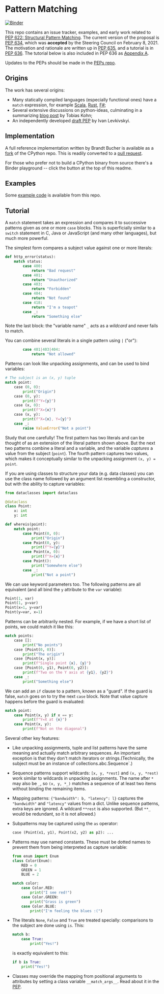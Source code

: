Pattern Matching
================

[![Binder](https://mybinder.org/badge_logo.svg)](https://mybinder.org/v2/gh/gvanrossum/patma/master?urlpath=lab/tree/playground-622.ipynb)

This repo contains an issue tracker, examples, and early work related to
[PEP 622: Structural Pattern Matching](https://www.python.org/dev/peps/pep-0622). The current version of the proposal is
[PEP 634](https://www.python.org/dev/peps/pep-0634),
which was **accepted** by the Steering Council on February 8, 2021.
The motivation and rationale are written up in
[PEP 635](https://www.python.org/dev/peps/pep-0635),
and a tutorial is in [PEP 636](https://www.python.org/dev/peps/pep-0636).
The tutorial below is also included in PEP 636 as
[Appendix A](https://www.python.org/dev/peps/pep-0636/#appendix-a-quick-intro).

Updates to the PEPs should be made in the
[PEPs repo](https://github.com/python/peps).

Origins
-------

The work has several origins:

- Many statically compiled languages (especially functional ones) have
  a `match` expression, for example
  [Scala](http://www.scala-lang.org/files/archive/spec/2.11/08-pattern-matching.html),
  [Rust](https://doc.rust-lang.org/reference/expressions/match-expr.html),
  [F#](https://docs.microsoft.com/en-us/dotnet/fsharp/language-reference/pattern-matching);
- Several extensive discussions on python-ideas, culminating in a
  summarizing
  [blog post](https://tobiaskohn.ch/index.php/2018/09/18/pattern-matching-syntax-in-python/)
  by Tobias Kohn;
- An independently developed [draft
  PEP](https://github.com/ilevkivskyi/peps/blob/pattern-matching/pep-9999.rst)
  by Ivan Levkivskyi.

Implementation
--------------

A full reference implementation written by Brandt Bucher is available
as a [fork](https://github.com/brandtbucher/cpython/tree/patma) of
the CPython repo.  This is readily converted to a [pull
request](https://github.com/brandtbucher/cpython/pull/2).

For those who prefer not to build a CPython binary from source there's
a Binder playground -- click the button at the top of this readme.

Examples
--------

Some [example code](examples/) is available from this repo.

Tutorial
--------

A `match` statement takes an expression and compares it to successive
patterns given as one or more `case` blocks.  This is superficially
similar to a `switch` statement in C, Java or JavaScript (and many
other languages), but much more powerful.

The simplest form compares a subject value against one or more literals:

```py
def http_error(status):
    match status:
        case 400:
            return "Bad request"
        case 401:
            return "Unauthorized"
        case 403:
            return "Forbidden"
        case 404:
            return "Not found"
        case 418:
            return "I'm a teapot"
        case _:
            return "Something else"
```

Note the last block: the "variable name" `_` acts as a *wildcard* and
never fails to match.

You can combine several literals in a single pattern using `|` ("or"):

```py
        case 401|403|404:
            return "Not allowed"
```

Patterns can look like unpacking assignments, and can be used to bind
variables:

```py
# The subject is an (x, y) tuple
match point:
    case (0, 0):
        print("Origin")
    case (0, y):
        print(f"Y={y}")
    case (x, 0):
        print(f"X={x}")
    case (x, y):
        print(f"X={x}, Y={y}")
    case _:
        raise ValueError("Not a point")
```

Study that one carefully!  The first pattern has two literals and can
be thought of as an extension of the literal pattern shown above.  But
the next two patterns combine a literal and a variable, and the
variable *captures* a value from the subject (`point`).  The fourth
pattern captures two values, which makes it conceptually similar to
the unpacking assignment `(x, y) = point`.

If you are using classes to structure your data (e.g. data classes)
you can use the class name followed by an argument list resembling a
constructor, but with the ability to capture variables:

```py
from dataclasses import dataclass

@dataclass
class Point:
    x: int
    y: int

def whereis(point):
    match point:
        case Point(0, 0):
            print("Origin")
        case Point(0, y):
            print(f"Y={y}")
        case Point(x, 0):
            print(f"X={x}")
        case Point():
            print("Somewhere else")
        case _:
            print("Not a point")
```

We can use keyword parameters too.  The following patterns are all
equivalent (and all bind the `y` attribute to the `var` variable):

```py
Point(1, var)
Point(1, y=var)
Point(x=1, y=var)
Point(y=var, x=1)
```

Patterns can be arbitrarily nested.  For example, if we have a short
list of points, we could match it like this:

```py
match points:
    case []:
        print("No points")
    case [Point(0, 0)]:
        print("The origin")
    case [Point(x, y)]:
        print(f"Single point {x}, {y}")
    case [Point(0, y1), Point(0, y2)]:
        print(f"Two on the Y axis at {y1}, {y2}")
    case _:
        print("Something else")
```

We can add an `if` clause to a pattern, known as a "guard".  If the
guard is false, `match` goes on to try the next `case` block.  Note
that value capture happens before the guard is evaluated:

```py
match point:
    case Point(x, y) if x == y:
        print(f"Y=X at {x}")
    case Point(x, y):
        print(f"Not on the diagonal")
```

Several other key features:

-  Like unpacking assignments, tuple and list patterns have the same meaning and actually match arbitrary sequences.  An important exception is that they don't match iterators or strings.(Technically, the subject  must be an instance of collections.abc.Sequence`.)

- Sequence patterns support wildcards: `[x, y, *rest]` and `(x, y, *rest)` work similar to wildcards in unpacking assignments.  The name after `*` may also be `_`, so `(x, y, *_)` matches a sequence of at least two items without binding the remaining items.

- Mapping patterns: `{"bandwidth": b, "latency": l}` captures the `"bandwidth"` and `"latency"` values from a dict.  Unlike sequence patterns, extra keys are ignored.  A wildcard `**rest` is also supported.  (But `**_` would be redundant, so it is not allowed.)

- Subpatterns may be captured using the `as` operator:

  ```py
  case (Point(x1, y1), Point(x2, y2) as p2): ...
  ```

- Patterns may use named constants.  These must be dotted names
  to prevent them from being interpreted as capture variable:

  ```py
  from enum import Enum
  class Color(Enum):
      RED = 0
      GREEN = 1
      BLUE = 2

  match color:
      case Color.RED:
          print("I see red!")
      case Color.GREEN:
          print("Grass is green")
      case Color.BLUE:
          print("I'm feeling the blues :(")
  ```

- The literals `None`, `False` and `True` are treated specially:
  comparisons to the subject are done using `is`.  This:
  ```py
  match b:
      case True:
          print("Yes!")
  ```
  is exactly equivalent to this:
  ```py
  if b is True:
      print("Yes!")
  ```

- Classes may override the mapping from positional arguments to
  attributes by setting a class variable `__match_args__`.
  Read about it in the
  [PEP](https://www.python.org/dev/peps/pep-0622/#special-attribute-match-args).
